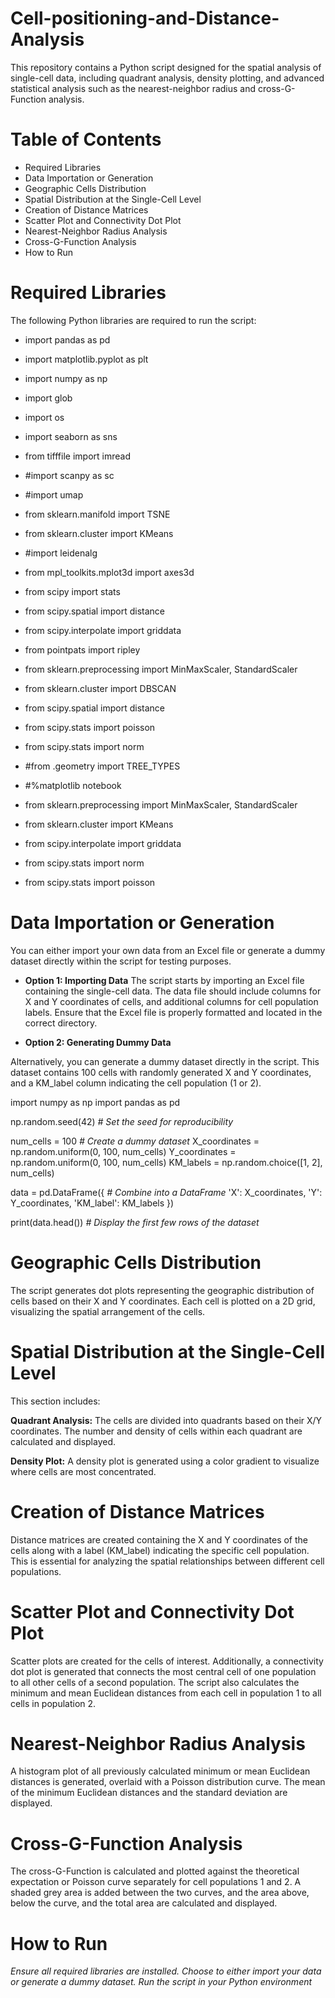 # Cell-positioning-and-Distance-Analysis
This repository contains a Python script designed for the spatial analysis of single-cell data, including quadrant analysis, density plotting, and advanced statistical analysis such as the nearest-neighbor radius and cross-G-Function analysis.

# Table of Contents
- Required Libraries
- Data Importation or Generation
- Geographic Cells Distribution
- Spatial Distribution at the Single-Cell Level
- Creation of Distance Matrices
- Scatter Plot and Connectivity Dot Plot
- Nearest-Neighbor Radius Analysis
- Cross-G-Function Analysis
- How to Run

# Required Libraries
The following Python libraries are required to run the script:

- import pandas as pd
- import matplotlib.pyplot as plt
- import numpy as np
- import glob
- import os
- import seaborn as sns
- from tifffile import imread
- #import scanpy as sc
- #import umap
- from sklearn.manifold import TSNE
- from sklearn.cluster import KMeans
- #import leidenalg
- from mpl_toolkits.mplot3d import axes3d
- from scipy import stats
- from scipy.spatial import distance
- from scipy.interpolate import griddata
- from pointpats import ripley
- from sklearn.preprocessing import MinMaxScaler, StandardScaler
- from sklearn.cluster import DBSCAN
- from scipy.spatial import distance
- from scipy.stats import poisson
- from scipy.stats import norm
- #from .geometry import TREE_TYPES
- #%matplotlib notebook
  
- from sklearn.preprocessing import MinMaxScaler, StandardScaler
- from sklearn.cluster import KMeans

- from scipy.interpolate import griddata
- from scipy.stats import norm

- from scipy.stats import poisson

# Data Importation or Generation
You can either import your own data from an Excel file or generate a dummy dataset directly within the script for testing purposes.

- **Option 1: Importing Data**
The script starts by importing an Excel file containing the single-cell data. The data file should include columns for X and Y coordinates of cells, and additional columns for cell population labels. Ensure that the Excel file is properly formatted and located in the correct directory.

- **Option 2: Generating Dummy Data**

Alternatively, you can generate a dummy dataset directly in the script. This dataset contains 100 cells with randomly generated X and Y coordinates, and a KM_label column indicating the cell population (1 or 2).

import numpy as np
import pandas as pd

np.random.seed(42) *# Set the seed for reproducibility*

num_cells = 100 *# Create a dummy dataset*
X_coordinates = np.random.uniform(0, 100, num_cells)
Y_coordinates = np.random.uniform(0, 100, num_cells)
KM_labels = np.random.choice([1, 2], num_cells)

data = pd.DataFrame({ *# Combine into a DataFrame*
    'X': X_coordinates,
    'Y': Y_coordinates,
    'KM_label': KM_labels
})

print(data.head()) *# Display the first few rows of the dataset*

# Geographic Cells Distribution
The script generates dot plots representing the geographic distribution of cells based on their X and Y coordinates. Each cell is plotted on a 2D grid, visualizing the spatial arrangement of the cells.

# Spatial Distribution at the Single-Cell Level
This section includes:

**Quadrant Analysis:** The cells are divided into quadrants based on their X/Y coordinates. The number and density of cells within each quadrant are calculated and displayed.

**Density Plot:** A density plot is generated using a color gradient to visualize where cells are most concentrated.

# Creation of Distance Matrices
Distance matrices are created containing the X and Y coordinates of the cells along with a label (KM_label) indicating the specific cell population. This is essential for analyzing the spatial relationships between different cell populations.

# Scatter Plot and Connectivity Dot Plot
Scatter plots are created for the cells of interest. Additionally, a connectivity dot plot is generated that connects the most central cell of one population to all other cells of a second population. The script also calculates the minimum and mean Euclidean distances from each cell in population 1 to all cells in population 2.

# Nearest-Neighbor Radius Analysis
A histogram plot of all previously calculated minimum or mean Euclidean distances is generated, overlaid with a Poisson distribution curve. The mean of the minimum Euclidean distances and the standard deviation are displayed.

# Cross-G-Function Analysis
The cross-G-Function is calculated and plotted against the theoretical expectation or Poisson curve separately for cell populations 1 and 2. A shaded grey area is added between the two curves, and the area above, below the curve, and the total area are calculated and displayed.

# How to Run
*Ensure all required libraries are installed.*
*Choose to either import your data or generate a dummy dataset.*
*Run the script in your Python environment*

